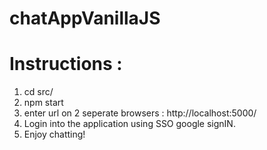 # chatAppVanillaJS

# Instructions : 

1. cd src/
2. npm start
3. enter url on 2 seperate browsers : http://localhost:5000/
4. Login into the application using SSO google signIN.
4. Enjoy chatting!

